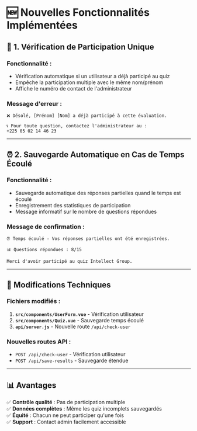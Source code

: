 # 🆕 Nouvelles Fonctionnalités Implémentées

## 🚫 **1. Vérification de Participation Unique**

### **Fonctionnalité :**
- Vérification automatique si un utilisateur a déjà participé au quiz
- Empêche la participation multiple avec le même nom/prénom
- Affiche le numéro de contact de l'administrateur

### **Message d'erreur :**
```
❌ Désolé, [Prénom] [Nom] a déjà participé à cette évaluation.

📞 Pour toute question, contactez l'administrateur au :
+225 05 02 14 46 23
```

---

## ⏰ **2. Sauvegarde Automatique en Cas de Temps Écoulé**

### **Fonctionnalité :**
- Sauvegarde automatique des réponses partielles quand le temps est écoulé
- Enregistrement des statistiques de participation
- Message informatif sur le nombre de questions répondues

### **Message de confirmation :**
```
⏰ Temps écoulé - Vos réponses partielles ont été enregistrées.

📊 Questions répondues : 8/15

Merci d'avoir participé au quiz Intellect Group.
```

---

## 🔧 **Modifications Techniques**

### **Fichiers modifiés :**
1. **`src/components/UserForm.vue`** - Vérification utilisateur
2. **`src/components/Quiz.vue`** - Sauvegarde temps écoulé
3. **`api/server.js`** - Nouvelle route `/api/check-user`

### **Nouvelles routes API :**
- `POST /api/check-user` - Vérification utilisateur
- `POST /api/save-results` - Sauvegarde étendue

---

## 📊 **Avantages**

✅ **Contrôle qualité** : Pas de participation multiple  
✅ **Données complètes** : Même les quiz incomplets sauvegardés  
✅ **Équité** : Chacun ne peut participer qu'une fois  
✅ **Support** : Contact admin facilement accessible
